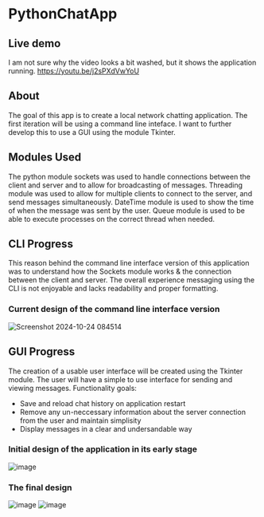 # PythonChatApp

## Live demo
I am not sure why the video looks a bit washed, but it shows the application running.
https://youtu.be/j2sPXdVwYoU

## About
The goal of this app is to create a local network chatting application. 
The first iteration will be using a command line inteface.
I want to further develop this to use a GUI using the module Tkinter.

## Modules Used
The python module sockets was used to handle connections between the client and server and to allow for broadcasting of messages.
Threading module was used to allow for multiple clients to connect to the server, and send messages simultaneously.
DateTime module is used to show the time of when the message was sent by the user. Queue module is used to be able to execute processes 
on the correct thread when needed. 

## CLI Progress
This reason behind the command line interface version of this application was to understand how the Sockets module works & the connection between the client and server.
The overall experience messaging using the CLI is not enjoyable and lacks readability and proper formatting.

### Current design of the command line interface version


![Screenshot 2024-10-24 084514](https://github.com/user-attachments/assets/9933941b-7edb-46f2-8104-810a5160dada)

## GUI Progress
The creation of a usable user interface will be created using the Tkinter module. The user will have a simple to use interface for sending and viewing messages.
Functionality goals:
- Save and reload chat history on application restart
- Remove any un-neccessary information about the server connection from the user and maintain simplisity
- Display messages in a clear and undersandable way

### Initial design of the application in its early stage
![image](https://github.com/user-attachments/assets/dedc1329-1ee9-417b-8668-1cd12a18e8a7)

### The final design
![image](https://github.com/user-attachments/assets/ffce20a0-ea3e-419f-a587-548ec512feda)
![image](https://github.com/user-attachments/assets/38b0fa9d-096e-42b9-b2bd-bf7927232df2)
